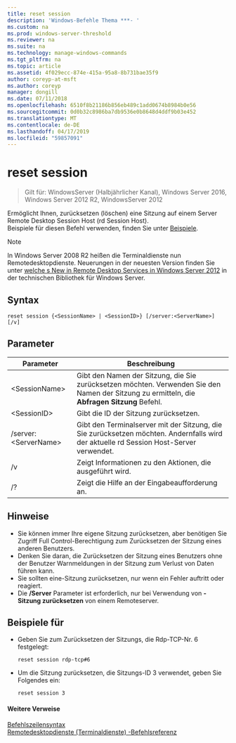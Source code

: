 ```yaml
---
title: reset session
description: 'Windows-Befehle Thema ***- '
ms.custom: na
ms.prod: windows-server-threshold
ms.reviewer: na
ms.suite: na
ms.technology: manage-windows-commands
ms.tgt_pltfrm: na
ms.topic: article
ms.assetid: 4f029ecc-874e-415a-95a8-8b731bae35f9
author: coreyp-at-msft
ms.author: coreyp
manager: dongill
ms.date: 07/11/2018
ms.openlocfilehash: 6510f8b21186b856eb489c1add0674b8984b0e56
ms.sourcegitcommit: 0d0b32c8986ba7db9536e0b8648d4ddf9b03e452
ms.translationtype: MT
ms.contentlocale: de-DE
ms.lasthandoff: 04/17/2019
ms.locfileid: "59857091"
---
```

# <a name="reset-session"></a>reset session

>Gilt für: WindowsServer (Halbjährlicher Kanal), Windows Server 2016, Windows Server 2012 R2, WindowsServer 2012

Ermöglicht Ihnen, zurücksetzen (löschen) eine Sitzung auf einem Server Remote Desktop Session Host (rd Session Host).  
Beispiele für diesen Befehl verwenden, finden Sie unter [Beispiele](#BKMK_examples).  

> [!NOTE]  
> In Windows Server 2008 R2 heißen die Terminaldienste nun Remotedesktopdienste. Neuerungen in der neuesten Version finden Sie unter [welche s New in Remote Desktop Services in Windows Server 2012](https://technet.microsoft.com/library/hh831527) in der technischen Bibliothek für Windows Server.  

## <a name="syntax"></a>Syntax  
```  
reset session {<SessionName> | <SessionID>} [/server:<ServerName>] [/v]  
```  

## <a name="parameters"></a>Parameter  
|Parameter|Beschreibung|  
|-------|--------|  
|\<SessionName>|Gibt den Namen der Sitzung, die Sie zurücksetzen möchten. Verwenden Sie den Namen der Sitzung zu ermitteln, die **Abfragen Sitzung** Befehl.|  
|\<SessionID>|Gibt die ID der Sitzung zurücksetzen.|  
|/server:\<ServerName>|Gibt den Terminalserver mit der Sitzung, die Sie zurücksetzen möchten. Andernfalls wird der aktuelle rd Session Host-Server verwendet.|  
|/v|Zeigt Informationen zu den Aktionen, die ausgeführt wird.|  
|/?|Zeigt die Hilfe an der Eingabeaufforderung an.|  

## <a name="remarks"></a>Hinweise  
-   Sie können immer Ihre eigene Sitzung zurücksetzen, aber benötigen Sie Zugriff Full Control-Berechtigung zum Zurücksetzen der Sitzung eines anderen Benutzers.  
-   Denken Sie daran, die Zurücksetzen der Sitzung eines Benutzers ohne der Benutzer Warnmeldungen in der Sitzung zum Verlust von Daten führen kann.  
-   Sie sollten eine-Sitzung zurücksetzen, nur wenn ein Fehler auftritt oder reagiert.  
-   Die **/Server** Parameter ist erforderlich, nur bei Verwendung von **-Sitzung zurücksetzen** von einem Remoteserver.  

## <a name="BKMK_examples"></a>Beispiele für  
-   Geben Sie zum Zurücksetzen der Sitzungs, die Rdp-TCP-Nr. 6 festgelegt:  
    ```  
    reset session rdp-tcp#6  
    ```  
-   Um die Sitzung zurücksetzen, die Sitzungs-ID 3 verwendet, geben Sie Folgendes ein:  
    ```  
    reset session 3  
    ```  

#### <a name="additional-references"></a>Weitere Verweise  
[Befehlszeilensyntax](command-line-syntax-key.md)  
[Remotedesktopdienste &#40;Terminaldienste&#41; -Befehlsreferenz](remote-desktop-services-terminal-services-command-reference.md)  
